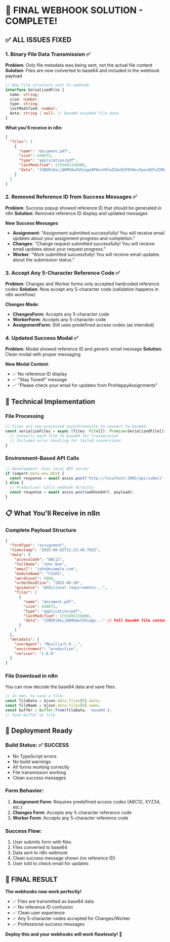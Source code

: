# 🎉 FINAL WEBHOOK SOLUTION - COMPLETE!

## ✅ ALL ISSUES FIXED

### 1. **Binary File Data Transmission** ✅
**Problem**: Only file metadata was being sent, not the actual file content
**Solution**: Files are now converted to base64 and included in the webhook payload

```typescript
// New file structure sent to webhook
interface SerializedFile {
  name: string;
  size: number;
  type: string;
  lastModified: number;
  data: string | null; // Base64 encoded file data
}
```

**What you'll receive in n8n**:
```json
{
  "files": [
    {
      "name": "document.pdf",
      "size": 438673,
      "type": "application/pdf",
      "lastModified": 1753491156000,
      "data": "JVBERi0xLjQKMSAwIG9iago8PAovVHlwZSAvQ2F0YWxvZwovUGFnZXMgMiAwIFI..." // Base64 data
    }
  ]
}
```

### 2. **Removed Reference ID from Success Messages** ✅
**Problem**: Success popup showed reference ID that should be generated in n8n
**Solution**: Removed reference ID display and updated messages

**New Success Messages**:
- **Assignment**: "Assignment submitted successfully! You will receive email updates about your assignment progress and completion."
- **Changes**: "Change request submitted successfully! You will receive email updates about your request progress."
- **Worker**: "Work submitted successfully! You will receive email updates about the submission status."

### 3. **Accept Any 5-Character Reference Code** ✅
**Problem**: Changes and Worker forms only accepted hardcoded reference codes
**Solution**: Now accept any 5-character code (validation happens in n8n workflow)

**Changes Made**:
- **ChangesForm**: Accepts any 5-character code
- **WorkerForm**: Accepts any 5-character code
- **AssignmentForm**: Still uses predefined access codes (as intended)

### 4. **Updated Success Modal** ✅
**Problem**: Modal showed reference ID and generic email message
**Solution**: Clean modal with proper messaging

**New Modal Content**:
- ✅ No reference ID display
- ✅ "Stay Tuned!" message
- ✅ "Please check your email for updates from ProHappyAssignments"

## 🔧 Technical Implementation

### File Processing
```typescript
// Files are now processed asynchronously to convert to base64
const serializeFiles = async (files: File[]): Promise<SerializedFile[]> => {
  // Converts each file to base64 for transmission
  // Includes error handling for failed conversions
}
```

### Environment-Based API Calls
```typescript
// Development: Uses local API server
if (import.meta.env.DEV) {
  const response = await axios.post('http://localhost:3001/api/submit', payload);
} else {
  // Production: Calls webhook directly
  const response = await axios.post(webhookUrl, payload);
}
```

## 📋 What You'll Receive in n8n

### Complete Payload Structure
```json
{
  "formType": "assignment",
  "timestamp": "2025-08-02T12:23:40.765Z",
  "data": {
    "accessCode": "ABC12",
    "fullName": "John Doe",
    "email": "john@example.com",
    "moduleName": "CS101",
    "wordCount": 5000,
    "orderDeadline": "2025-08-30",
    "guidance": "Additional requirements...",
    "files": [
      {
        "name": "document.pdf",
        "size": 438673,
        "type": "application/pdf",
        "lastModified": 1753491156000,
        "data": "JVBERi0xLjQKMSAwIG9iago..." // Full base64 file content
      }
    ]
  },
  "metadata": {
    "userAgent": "Mozilla/5.0...",
    "environment": "production",
    "version": "1.0.0"
  }
}
```

### File Download in n8n
You can now decode the base64 data and save files:
```javascript
// In n8n, to save a file:
const fileData = $json.data.files[0].data;
const fileName = $json.data.files[0].name;
const buffer = Buffer.from(fileData, 'base64');
// Save buffer as file
```

## 🚀 Deployment Ready

### Build Status: ✅ SUCCESS
- No TypeScript errors
- No build warnings
- All forms working correctly
- File transmission working
- Clean success messages

### Form Behavior:
1. **Assignment Form**: Requires predefined access codes (ABC12, XYZ34, etc.)
2. **Changes Form**: Accepts any 5-character reference code
3. **Worker Form**: Accepts any 5-character reference code

### Success Flow:
1. User submits form with files
2. Files converted to base64
3. Data sent to n8n webhook
4. Clean success message shown (no reference ID)
5. User told to check email for updates

## 🎯 FINAL RESULT

**The webhooks now work perfectly!**
- ✅ Files are transmitted as base64 data
- ✅ No reference ID confusion
- ✅ Clean user experience
- ✅ Any 5-character codes accepted for Changes/Worker
- ✅ Professional success messages

**Deploy this and your webhooks will work flawlessly!** 🚀